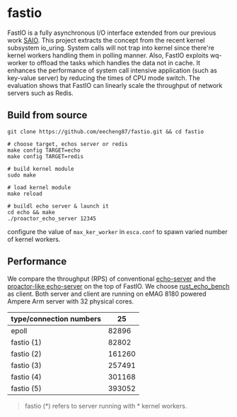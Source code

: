 # fastio
FastIO is a fully asynchronous I/O interface extended from our previous work [SAIO](https://github.com/eecheng87/SAIO).
This project extracts the concept from the recent kernel subsystem io_uring.
System calls will not trap into kernel since there're kernel workers handling them in polling manner.
Also, FastIO exploits wq-worker to offload the tasks which handles the data not in cache.
It enhances the performance of system call intensive application (such as key-value server) by reducing the times of CPU mode switch.
The evaluation shows that FastIO can linearly scale the throughput of network servers such as Redis.

## Build from source
```
git clone https://github.com/eecheng87/fastio.git && cd fastio

# choose target, echos server or redis
make config TARGET=echo
make config TARGET=redis

# build kernel module
sudo make

# load kernel module
make reload

# buildl echo server & launch it
cd echo && make
./proactor_echo_server 12345
```

configure the value of `max_ker_worker` in `esca.conf` to spawn varied number of kernel workers.

## Performance
We compare the throughput (RPS) of conventional [echo-server](https://github.com/eecheng87/fastio/blob/main/echo/epoll_echo_server.c) and the [proactor-like echo-server](https://github.com/eecheng87/fastio/blob/main/echo/proactor_echo_server.c) on the top of FastIO.
We choose [rust_echo_bench](https://github.com/haraldh/rust_echo_bench) as client.
Both server and client are running on eMAG 8180 powered Ampere Arm server with 32 physical cores.

| type/connection numbers | 25     |
| ----------------------- | ------ |
| epoll                   | 82896  |
| fastio (1)              | 82802  |
| fastio (2)              | 161260 |
| fastio (3)              | 257491 |
| fastio (4)              | 301168 |
| fastio (5)              | 393052 |

> fastio (*) refers to server running with * kernel workers.